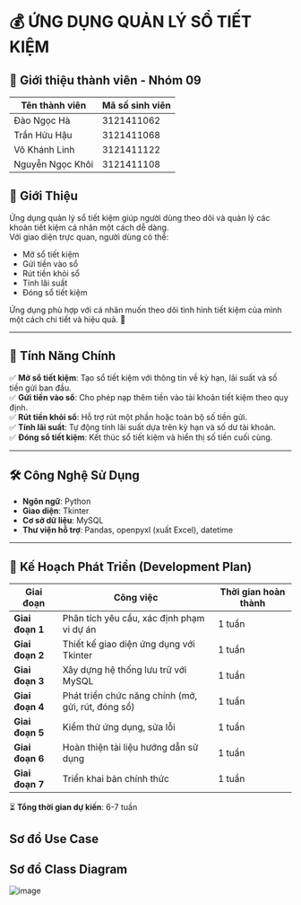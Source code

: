 # 💰 ỨNG DỤNG QUẢN LÝ SỔ TIẾT KIỆM
## 📌 Giới thiệu thành viên - Nhóm 09
|Tên thành viên | Mã số sinh viên |
|---------------|-----------------|
|Đào Ngọc Hà    | 3121411062 |
|Trần Hửu Hậu   | 3121411068 |
|Võ Khánh Linh  | 3121411122 |
|Nguyễn Ngọc Khôi | 3121411108|
## 📌 Giới Thiệu
Ứng dụng quản lý sổ tiết kiệm giúp người dùng theo dõi và quản lý các khoản tiết kiệm cá nhân một cách dễ dàng.  
Với giao diện trực quan, người dùng có thể:
- Mở sổ tiết kiệm
- Gửi tiền vào sổ
- Rút tiền khỏi sổ
- Tính lãi suất
- Đóng sổ tiết kiệm

Ứng dụng phù hợp với cá nhân muốn theo dõi tình hình tiết kiệm của mình một cách chi tiết và hiệu quả. 🚀  

---

## 🌟 Tính Năng Chính
✅ **Mở sổ tiết kiệm**: Tạo sổ tiết kiệm với thông tin về kỳ hạn, lãi suất và số tiền gửi ban đầu.  
✅ **Gửi tiền vào sổ**: Cho phép nạp thêm tiền vào tài khoản tiết kiệm theo quy định.  
✅ **Rút tiền khỏi sổ**: Hỗ trợ rút một phần hoặc toàn bộ số tiền gửi.  
✅ **Tính lãi suất**: Tự động tính lãi suất dựa trên kỳ hạn và số dư tài khoản.  
✅ **Đóng sổ tiết kiệm**: Kết thúc sổ tiết kiệm và hiển thị số tiền cuối cùng.  

---

## 🛠 Công Nghệ Sử Dụng
- **Ngôn ngữ**: Python  
- **Giao diện**: Tkinter  
- **Cơ sở dữ liệu**: MySQL  
- **Thư viện hỗ trợ**: Pandas, openpyxl (xuất Excel), datetime  

---

## 📅 Kế Hoạch Phát Triển (Development Plan)

| Giai đoạn       | Công việc                             | Thời gian hoàn thành|
|-----------------|----------------------------------------------------|--------|
| **Giai đoạn 1** | Phân tích yêu cầu, xác định phạm vi dự án          | 1 tuần |
| **Giai đoạn 2** | Thiết kế giao diện ứng dụng với Tkinter            | 1 tuần |
| **Giai đoạn 3** | Xây dựng hệ thống lưu trữ với MySQL                | 1 tuần |
| **Giai đoạn 4** | Phát triển chức năng chính (mở, gửi, rút, đóng sổ) | 1 tuần |
| **Giai đoạn 5** | Kiểm thử ứng dụng, sửa lỗi                         | 1 tuần |
| **Giai đoạn 6** | Hoàn thiện tài liệu hướng dẫn sử dụng              | 1 tuần |
| **Giai đoạn 7** | Triển khai bản chính thức                          | 1 tuần |

⏳ **Tổng thời gian dự kiến**: 6-7 tuần  

## Sơ đồ Use Case 

## Sơ đồ Class Diagram
![image](https://github.com/user-attachments/assets/10154cd2-bf16-4e9d-a1af-68d99c12db2a)
